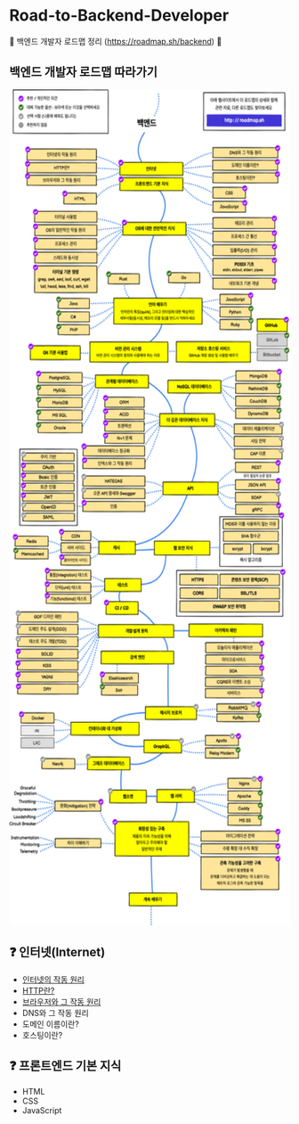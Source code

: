 # Road-to-Backend-Developer
:mag_right: 백엔드 개발자 로드맵 정리 (https://roadmap.sh/backend) :flashlight:



## 백엔드 개발자 로드맵 따라가기

<img src="./img/roadtobackend.png" height="1500" width="800">



##  :question: 인터넷(Internet)

* [인터넷의 작동 원리](https://github.com/Woongstar/Road-to-Backend-Developer/blob/main/%EC%9D%B8%ED%84%B0%EB%84%B7(Internet)/%EC%9D%B8%ED%84%B0%EB%84%B7%EC%9D%98%20%EC%9E%91%EB%8F%99%20%EC%9B%90%EB%A6%AC.md "인터넷의 작동 원리")
* [HTTP란?](https://github.com/Woongstar/Road-to-Backend-Developer/blob/main/%EC%9D%B8%ED%84%B0%EB%84%B7(Internet)/HTTP%EB%9E%80.md)
* [브라우저와 그 작동 원리](https://github.com/Woongstar/Road-to-Backend-Developer/blob/main/%EC%9D%B8%ED%84%B0%EB%84%B7(Internet)/%EB%B8%8C%EB%9D%BC%EC%9A%B0%EC%A0%80%EC%99%80%20%EA%B7%B8%EC%9E%91%EB%8F%99%EC%9B%90%EB%A6%AC.md)
* DNS와 그 작동 원리
* 도메인 이름이란?
* 호스팅이란?



##  :question: ​프론트엔드 기본 지식

- HTML
- CSS
- JavaScript



